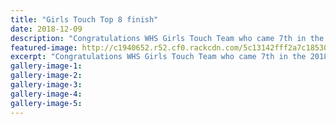```yaml
---
title: "Girls Touch Top 8 finish"
date: 2018-12-09
description: "Congratulations WHS Girls Touch Team who came 7th in the 2018 NZSS Touch Champs in Auckland 7-9 December..."
featured-image: http://c1940652.r52.cf0.rackcdn.com/5c13142fff2a7c1853000048/girls-touch-team-in-300-AK-2018.jpg
excerpt: "Congratulations WHS Girls Touch Team who came 7th in the 2018 NZSS Touch Champs in Auckland 7-9 December."
gallery-image-1: 
gallery-image-2: 
gallery-image-3: 
gallery-image-4: 
gallery-image-5: 
---
```

